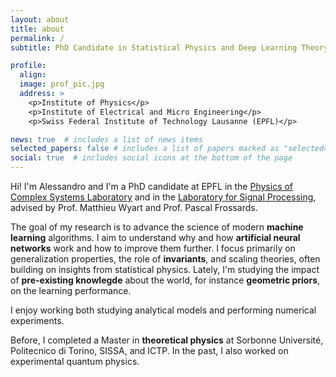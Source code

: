 ```yaml
---
layout: about
title: about
permalink: /
subtitle: PhD Candidate in Statistical Physics and Deep Learning Theory

profile:
  align:
  image: prof_pic.jpg
  address: >
    <p>Institute of Physics</p>
    <p>Institute of Electrical and Micro Engineering</p>
    <p>Swiss Federal Institute of Technology Lausanne (EPFL)</p>

news: true  # includes a list of news items
selected_papers: false # includes a list of papers marked as "selected={true}"
social: true  # includes social icons at the bottom of the page
---
```


Hi! I'm Alessandro and I'm a PhD candidate at EPFL in the [Physics of Complex Systems Laboratory](https://www.epfl.ch/labs/pcsl/) and in the [Laboratory for Signal Processing](https://www.epfl.ch/labs/lts4/), advised by Prof. Matthieu Wyart and Prof. Pascal Frossards.

The goal of my research is to advance the science of modern **machine learning** algorithms. I aim to understand why and how **artificial neural networks** work and how to improve them further. I focus primarily on generalization properties, the role of **invariants**, and scaling theories, often building on insights from statistical physics. Lately, I'm studying the impact of **pre-existing knowlegde** about the world, for instance **geometric priors**, on the learning performance.

I enjoy working both studying analytical models and performing numerical experiments.

Before, I completed a Master in **theoretical physics** at Sorbonne Université, Politecnico di Torino, SISSA, and ICTP. In the past, I also worked on experimental quantum physics.